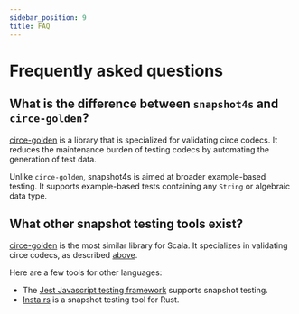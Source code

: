 ```yaml
---
sidebar_position: 9
title: FAQ
---
```


# Frequently asked questions

## What is the difference between `snapshot4s` and `circe-golden`?

[circe-golden](https://github.com/circe/circe-golden) is a library that is specialized for validating circe codecs. It reduces the maintenance burden of testing codecs by automating the generation of test data.

Unlike `circe-golden`, snapshot4s is aimed at broader example-based testing. It supports example-based tests containing any `String` or algebraic data type.

## What other snapshot testing tools exist?

[circe-golden](https://github.com/circe/circe-golden) is the most similar library for Scala. It specializes in validating circe codecs, as described [above](#what-is-the-difference-between-snapshot4s-and-circe-golden). 

Here are a few tools for other languages:
 - The [Jest Javascript testing framework](https://jestjs.io/docs/snapshot-testing) supports snapshot testing.
 - [Insta.rs](https://insta.rs/) is a snapshot testing tool for Rust.
